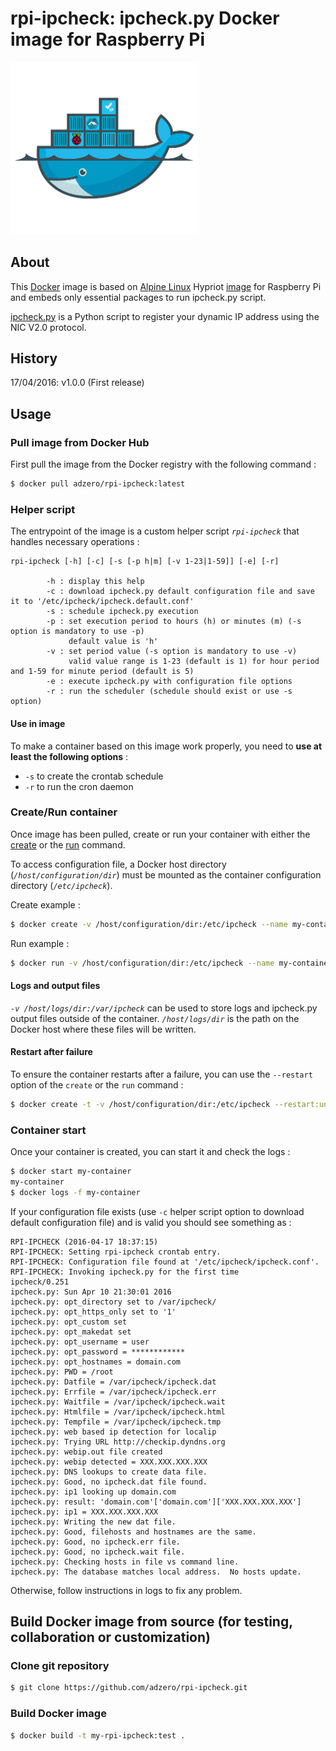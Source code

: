 # rpi-ipcheck: ipcheck.py Docker image for Raspberry Pi

<img src="images/rpi-ipcheck.png" width="300px" alt="rpi-ipcheck logo" />

## About

This [Docker](https://www.docker.com/) image is based on [Alpine Linux](http://www.alpinelinux.org/) Hypriot [image](https://hub.docker.com/r/hypriot/rpi-alpine-scratch/) for Raspberry Pi and embeds only essential packages to run ipcheck.py script.


[ipcheck.py](http://ipcheck.sourceforge.net/) is a Python script to register your dynamic IP address using the NIC V2.0 protocol.

## History

17/04/2016: v1.0.0 (First release)

## Usage

### Pull image from Docker Hub

First pull the image from the Docker registry with the following command : 

```bash
$ docker pull adzero/rpi-ipcheck:latest
```


### Helper script

The entrypoint of the image is a custom helper script *`rpi-ipcheck`* that handles necessary operations : 

```
rpi-ipcheck [-h] [-c] [-s [-p h|m] [-v 1-23|1-59]] [-e] [-r]

        -h : display this help
        -c : download ipcheck.py default configuration file and save it to '/etc/ipcheck/ipcheck.default.conf'
        -s : schedule ipcheck.py execution
        -p : set execution period to hours (h) or minutes (m) (-s option is mandatory to use -p)
             default value is 'h'
        -v : set period value (-s option is mandatory to use -v)
             valid value range is 1-23 (default is 1) for hour period and 1-59 for minute period (default is 5)
        -e : execute ipcheck.py with configuration file options
        -r : run the scheduler (schedule should exist or use -s option)
```

#### Use in image

To make a container based on this image work properly, you need to **use at least the following options** : 

+ `-s` to create the crontab schedule
+ `-r` to run the cron daemon 

### Create/Run container

Once image has been pulled, create or run your container with either the [create](https://docs.docker.com/engine/reference/commandline/create/) or the [run](https://docs.docker.com/engine/reference/commandline/run/) command. 

To access configuration file, a Docker host directory (*`/host/configuration/dir`*) must be mounted as the container configuration directory (*`/etc/ipcheck`*).   

Create example :
```bash
$ docker create -v /host/configuration/dir:/etc/ipcheck --name my-container adzero/rpi-ipcheck:latest -s -r 
```

Run example :
```bash
$ docker run -v /host/configuration/dir:/etc/ipcheck --name my-container adzero/rpi-ipcheck:latest -s -r 
```

#### Logs and output files

*`-v /host/logs/dir:/var/ipcheck`* can be used to store logs and ipcheck.py output files outside of the container. *`/host/logs/dir`* is the path on the Docker host where these files will be written.

#### Restart after failure

To ensure the container restarts after a failure, you can use the `--restart` option of the `create` or the `run` command : 

```bash
$ docker create -t -v /host/configuration/dir:/etc/ipcheck --restart:unless-stopped --name my-container adzero/rpi-ipcheck:latest
```

### Container start

Once your container is created, you can start it and check the logs : 

```bash
$ docker start my-container
my-container
$ docker logs -f my-container
```

If your configuration file exists (use `-c` helper script option to download default configuration file) and is valid you should see something as :

```
RPI-IPCHECK (2016-04-17 18:37:15)
RPI-IPCHECK: Setting rpi-ipcheck crontab entry.
RPI-IPCHECK: Configuration file found at '/etc/ipcheck/ipcheck.conf'.
RPI-IPCHECK: Invoking ipcheck.py for the first time
ipcheck/0.251
ipcheck.py: Sun Apr 10 21:30:01 2016
ipcheck.py: opt_directory set to /var/ipcheck/
ipcheck.py: opt_https_only set to '1'
ipcheck.py: opt_custom set
ipcheck.py: opt_makedat set
ipcheck.py: opt_username = user
ipcheck.py: opt_password = ************
ipcheck.py: opt_hostnames = domain.com
ipcheck.py: PWD = /root
ipcheck.py: Datfile = /var/ipcheck/ipcheck.dat
ipcheck.py: Errfile = /var/ipcheck/ipcheck.err
ipcheck.py: Waitfile = /var/ipcheck/ipcheck.wait
ipcheck.py: Htmlfile = /var/ipcheck/ipcheck.html
ipcheck.py: Tempfile = /var/ipcheck/ipcheck.tmp
ipcheck.py: web based ip detection for localip
ipcheck.py: Trying URL http://checkip.dyndns.org
ipcheck.py: webip.out file created
ipcheck.py: webip detected = XXX.XXX.XXX.XXX
ipcheck.py: DNS lookups to create data file.
ipcheck.py: Good, no ipcheck.dat file found.
ipcheck.py: ip1 looking up domain.com
ipcheck.py: result: 'domain.com'['domain.com']['XXX.XXX.XXX.XXX']
ipcheck.py: ip1 = XXX.XXX.XXX.XXX
ipcheck.py: Writing the new dat file.
ipcheck.py: Good, filehosts and hostnames are the same.
ipcheck.py: Good, no ipcheck.err file.
ipcheck.py: Good, no ipcheck.wait file.
ipcheck.py: Checking hosts in file vs command line.
ipcheck.py: The database matches local address.  No hosts update.
```

Otherwise, follow instructions in logs to fix any problem. 

## Build Docker image from source (for testing, collaboration or customization)

### Clone git repository

```bash
$ git clone https://github.com/adzero/rpi-ipcheck.git
```

### Build Docker image

```bash
$ docker build -t my-rpi-ipcheck:test .
```
